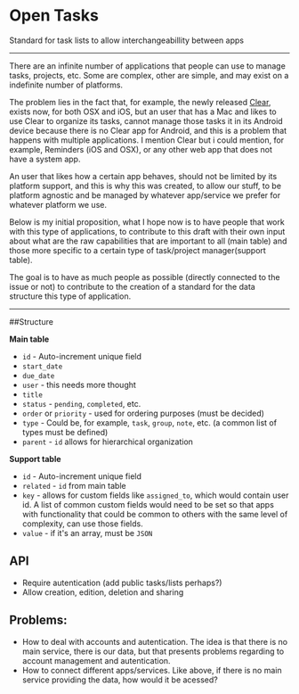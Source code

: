 Open Tasks
==========

Standard for task lists to allow interchangeabillity between apps

---

There are an infinite number of applications that people can use to manage tasks, projects, etc. Some are complex, other are simple, and may exist on a indefinite number of platforms.

The problem lies in the fact that, for example, the newly released [Clear](http://www.realmacsoftware.com/clear/), exists now, for both OSX and iOS, but an user that has a Mac and likes to use Clear to organize its tasks, cannot manage those tasks it in its Android device because there is no Clear app for Android, and this is a problem that happens with multiple applications. I mention Clear but i could mention, for example, Reminders (iOS and OSX), or any other web app that does not have a system app.

An user that likes how a certain app behaves, should not be limited by its platform support, and this is why this was created, to allow our stuff, to be platform agnostic and be managed by whatever app/service we prefer for whatever platform we use.

Below is my initial proposition, what I hope now is to have people that work with this type of applications, to contribute to this draft with their own input about what are the raw capabilities that are important to all (main table) and those more specific to a certain type of task/project manager(support table).

The goal is to have as much people as possible (directly connected to the issue or not) to contribute to the creation of a standard for the data structure this type of application.

---

##Structure

**Main table**

* `id` - Auto-increment unique field
* `start_date` 
* `due_date`
* `user` - this needs more thought
* `title` 
* `status` - `pending`, `completed`, etc.
* `order` or `priority` - used for ordering purposes (must be decided)
* `type` - Could be, for example, `task`, `group`, `note`, etc. (a common list of types must be defined)
* `parent` - `id` allows for hierarchical organization

**Support table**

* `id` - Auto-increment unique field
* `related` - `id` from main table
* `key` - allows for custom fields like `assigned_to`, which would contain user id. A list of common custom fields would need to be set so that apps with functionality that could be common to others with the same level of complexity, can use those fields.
* `value` - if it's an array, must be `JSON`


## API

* Require autentication (add public tasks/lists perhaps?)
* Allow creation, edition, deletion and sharing

## Problems:

* How to deal with accounts and autentication. The idea is that there is no main service, there is our data, but that presents problems regarding to account management and autentication.
* How to connect different apps/services. Like above, if there is no main service providing the data, how would it be acessed?

